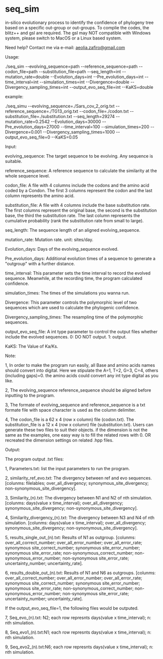 # seq_sim
in-silico evolutionary process to identify the confidence of phylogeny tree based on a specific out-group or out-groups. 
To complie the codes, the blitz++ and gsl are required. The gsl may NOT compatible with Windows system, please switch to MacOS or a Linux based system.

Need help? Contact me via e-mail: aeolia.zafiro@gmail.com

Usage:

./seq_sim --evolving_sequence=path --reference_sequence=path --codon_file=path --substitution_file=path --seq_length=int --mutation_rate=double --Evolution_days=int --Pre_evolution_days=int --time_interval=int --simulation_times=int --Divergence=double --Divergency_sampling_times=int --output_evo_seq_file=int --KaKS=double

example:

./seq_simu --evolving_sequence=./Sars_cov_2_orig.txt --reference_sequence=./TG13_orig.txt --codon_file=./codon.txt --substitution_file=./substitution.txt --seq_length=29274 --mutation_rate=0.2542 --Evolution_days=30000 --Pre_evolution_days=27000 --time_interval=100 --simulation_times=200 --Divergence=0.001 --Divergency_sampling_times=1000 --output_evo_seq_file=0 --KaKS=0.05
  
  Input:
  
  evolving_sequence: The target sequence to be evolving. Any sequence is suitable. 
  
  reference_sequence: A reference sequence to calculate the similarity at the whole sequence level.
  
  codon_file: A file with 4 columns include the codons and the amino acid coded by a Condon. The first 3 columns represent the codon and the last column represents the amino acid.
  
  substitution_file: A file with 4 columns include the base substitution rate.  The first columns represent the original base, the second is the substitution base, the third the substitution rate. The last column represents the cumulative probability (rank the substitution rate from small to large). 

  seq_length: The sequence length of an aligned evolving_sequence.
  
  mutation_rate: Mutation rate. unit: sites/day.
  
  Evolution_days: Days of the evolving_sequence evolved.
  
  Pre_evolution_days: Additional evolution times of a sequence to generate a "outgroup" with a further distance.
  
  time_interval: This parameter sets the time interval to record the evolved sequence. Meanwhile, at the recording time, the program calculated confidence.
  
  simulation_times: The times of the simulations you wanna run.
  
  Divergence: This parameter controls the polymorphic level of two sequences which are used to calculate the phylogenic confidence.
  
  Divergency_sampling_times: The resampling time of the polymorphic sequences.
  
  output_evo_seq_file: A int type parameter to control the output files whether include the evolved sequences. 0: DO NOT output. 1: output.
  
  KaKS: The Value of Ka/Ks.
  
    
  Note:
  
  1, In order to make the program run easily, all Base and amino acids names should convert into digital. Here we stipulate the A=1, T=2, G=3, C=4, others (including gaps)=0. the amino acids could convert any int type digital as you like.
  
  2, The evolving_sequence reference_sequence should be aligned before inputting to the program.
  
  3, The formate of evolving_sequence and reference_sequence is a txt formate file with space character is used as the column delimiter.
  
  4, The codon_file is a 62 x 4 (row x column) file (codon.txt). The substitution_file is a 12 x 4 (row x column) file (substitution.txt). Users can generate these two files to suit their objects. if the dimension is not the same as the examples, one easy way is to fill the related rows with 0. OR recreated the dimension settings on related .hpp files.
        
  Output:
  
  The program output .txt files:
  
  1, Parameters.txt: list the input parameters to run the program.
  
  2, similarity_ref_evo.txt: The divergency between ref and evo sequences. [colunms: filelables; over_all_divergency; synonymous_site_divergency; non-synonymous_site_divergency].
  
  3, Similarity_(n).txt: The divergency between N1 and N2 of nth simulation. [colunms: days(value x time_interval); over_all_divergency; synonymous_site_divergency; non-synonymous_site_divergency].
  
  4, Similarity_divergency_(n).txt: The divergency between N3 and N4 of nth simulation. [colunms: days(value x time_interval); over_all_divergency; synonymous_site_divergency; non-synonymous_site_divergency].
  
  5, results_single_out_(n).txt: Results of N1 as outgroup. [colunms: over_all_correct_number; over_all_error_number; over_all_error_rate; synonymous site_correct_number; synonymous site_error_number; synonymous site_error_rate; non-synonymous_correct_number; non-synonymous_error_number; non-synonymous site_error_rate; uncertainty_number; uncertainty_rate].
  
  6, results_double_out_(n).txt: Results of N1 and N6 as outgroups. [colunms: over_all_correct_number; over_all_error_number; over_all_error_rate; synonymous site_correct_number; synonymous site_error_number; synonymous site_error_rate; non-synonymous_correct_number; non-synonymous_error_number; non-synonymous site_error_rate; uncertainty_number; uncertainty_rate].
  
  If the output_evo_seq_file=1, the following files would be outputed.
  
  7, Seq_evo_(n).txt: N2; each row represnts days(value x time_interval); n: nth simulation.
  
  8, Seq_evo1_(n).txt:N1; each row represnts days(value x time_interval); n: nth simulation.
  
  9, Seq_evo2_(n).txt:N6; each row represnts days(value x time_interval); n: nth simulation.
  
  
  
  
  
  
